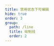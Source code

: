 ```yaml
---
title: 禁用状态下可编辑
hide: true
order: 3
group:
  path: /line
  title: 绘制线
  order: 2
---
```


<code src="./disableEditable.tsx" compact="true" defaultShowCode="true"></code>
